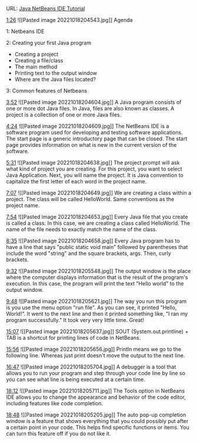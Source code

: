 
URL: [Java NetBeans IDE Tutorial](https://www.youtube.com/watch?v=wdpxnKry0ic&t=ypBtI8HuPn8)

 [1:26](https://www.youtube.com/watch?v=86)
![[Pasted image 20221018204543.jpg]]
Agenda

1: Netbeans IDE

2: Creating your first Java program
- Creating a project
- Creating a file/class 
- The main method
- Printing text to the output window
- Where are the Java files located?

3: Common features of Netbeans

 [3:52](https://www.youtube.com/watch?v=232)
![[Pasted image 20221018204604.jpg]]
A Java program consists of one or more dot Java files. In Java, files are also known as classes. A project is a collection of one or more Java files.

 [4:24](https://www.youtube.com/watch?v=264)
![[Pasted image 20221018204609.jpg]]
The NetBeans IDE is a software program used for developing and testing software applications. The start page is a generic introductory page that can be closed. The start page provides information on what is new in the current version of the software.

 [5:31](https://www.youtube.com/watch?v=331)
![[Pasted image 20221018204638.jpg]]
The project prompt will ask what kind of project you are creating. For this project, you want to select Java Application. Next, you will name the project. It is Java convention to capitalize the first letter of each word in the project name.

 [7:07](https://www.youtube.com/watch?v=427)
![[Pasted image 20221018204649.jpg]]
We are creating a class within a project. The class will be called HelloWorld. Same conventions as the project name.

 [7:54](https://www.youtube.com/watch?v=474)
![[Pasted image 20221018204653.jpg]]
Every Java file that you create is called a class. In this case, we are creating a class called HelloWorld. The name of the file needs to exactly match the name of the class.

 [8:35](https://www.youtube.com/watch?v=515)
![[Pasted image 20221018204658.jpg]]
Every Java program has to have a line that says "public static void main" followed by parentheses that include the word "string" and the square brackets, args. Then, curly brackets.

 [9:32](https://www.youtube.com/watch?v=572)
![[Pasted image 20221018205548.jpg]]
The output window is the place where the computer displays information that is the result of the program's execution. In this case, the program will print the text "Hello world" to the output window.

 [9:48](https://www.youtube.com/watch?v=588)
![[Pasted image 20221018205621.jpg]]
The way you run this program is you use the menu option "run file". As you can see, it printed "Hello, World!". It went to the next line and then it printed something like, "I ran my program successfully." It took very very little time. Great!

 [15:07](https://www.youtube.com/watch?v=907)
![[Pasted image 20221018205637.jpg]]
SOUT (System.out.printline) + TAB is a shortcut for printing lines of code in NetBeans.

 [15:56](https://www.youtube.com/watch?v=956)
![[Pasted image 20221018205656.jpg]]
Println means we go to the following line. Whereas just print doesn't move the output to the next line.

 [16:47](https://www.youtube.com/watch?v=1007)
![[Pasted image 20221018205704.jpg]]
A debugger is a tool that allows you to run your program and step through your code line by line so you can see what line is being executed at a certain time.

 [18:12](https://www.youtube.com/watch?v=1092)
![[Pasted image 20221018205711.jpg]]
The Tools option in NetBeans IDE allows you to change the appearance and behavior of the code editor, including features like code completion.

 [18:48](https://www.youtube.com/watch?v=1128)
![[Pasted image 20221018205205.jpg]]
The auto pop-up completion window is a feature that shows everything that you could possibly put after a certain point in your code. This helps find specific functions or items. You can turn this feature off if you do not like it.

